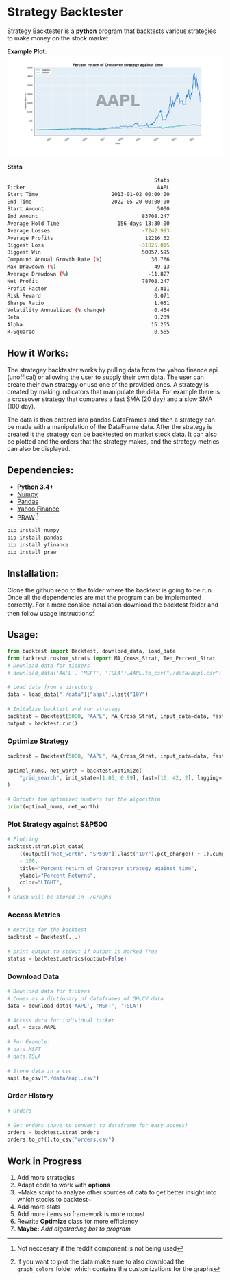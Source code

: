 # Strategy Backtester

Strategy Backtester is a **python** program that backtests various strategies to make money on the stock market

**Example Plot**:
![Example Strategy Plot](./Graphs/data.png)

**Stats**

```bash
                                                Stats
Ticker                                           AAPL
Start Time                        2013-01-02 00:00:00
End Time                          2022-05-20 00:00:00
Start Amount                                     5000
End Amount                                  83708.247
Average Hold Time                   156 days 13:30:00
Average Losses                              -7242.993
Average Profits                              12216.62
Biggest Loss                               -31825.015
Biggest Win                                 50857.595
Compound Annual Growth Rate (%)                36.766
Max Drawdown (%)                               -49.13
Average Drawdown (%)                          -11.827
Net Profit                                  78708.247
Profit Factor                                   2.811
Risk Reward                                     0.071
Sharpe Ratio                                    1.051
Volatility Annualized (% change)                0.454
Beta                                            0.209
Alpha                                          15.265
R-Squared                                       0.565
```

## How it Works:

The strategey backtester works by pulling data from the yahoo finance api (unoffical) or allowing the user to supply their own data. The user can create their own strategy or use one of the provided ones. A strategy is created by making indicators that manipulate the data. For example there is a crossover strategy that compares a fast SMA (20 day) and a slow SMA (100 day).

The data is then entered into pandas DataFrames and then a strategy can be made with a manipulation of the DataFrame data. After the strategy is created it the strategy can be backtested on market stock data. It can also be plotted and the orders that the strategy makes, and the strategy metrics can also be displayed.

## Dependencies:

- **Python 3.4+**
- [Numpy](https://github.com/numpy/numpy)
- [Pandas](https://github.com/pandas-dev/pandas)
- [Yahoo Finance](https://github.com/ranaroussi/yfinance)
- [PRAW](https://praw.readthedocs.io/en/stable/) [^1]

[^1]: Not neccesary if the reddit component is not being used

```bash
pip install numpy
pip install pandas
pip install yfinance
pip install praw
```

## Installation:

Clone the github repo to the folder where the backtest is going to be run. Once all the dependencies are met the program can be implemented correctly. For a more consice installation download the backtest folder and then follow usage instructions[^2]

[^2]: If you want to plot the data make sure to also download the `graph_colors` folder which contains the customizations for the graphs

## Usage:

```python
from backtest import Backtest, download_data, load_data
from backtest.custom_strats import MA_Cross_Strat, Ten_Percent_Strat
# Download data for tickers
# download_data('AAPL', 'MSFT', 'TSLA').AAPL.to_csv("./data/aapl.csv")

# Load data from a directory
data = load_data("./data")["aapl"].last("10Y")

# Initalize backtest and run strategy
backtest = Backtest(5000, "AAPL", MA_Cross_Strat, input_data=data, fast=20, lagging=100)
output = backtest.run()
```

### Optimize Strategy

```python
backtest = Backtest(5000, "AAPL", MA_Cross_Strat, input_data=data, fast=20, lagging=100)

optimal_nums, net_worth = backtest.optimize(
    "grid_search", init_state=[1.05, 0.99], fast=[10, 42, 2], lagging=[40, 210, 10]
)

# Outputs the optimized numbers for the algorithim
print(optimal_nums, net_worth)
```

### Plot Strategy against S&P500

```python
# Plotting
backtest.strat.plot_data(
    ((output[["net_worth", "SP500"]].last("10Y").pct_change() + 1).cumprod() * 100)
    - 100,
    title="Percent return of Crossover strategy against time",
    ylabel="Percent Returns",
    color="LIGHT",
)
# Graph will be stored in ./Graphs
```

### Access Metrics

```python
# metrics for the backtest
backtest = Backtest(...)

# print output to stdout if output is marked True
statss = backtest.metrics(output=False)

```

### Download Data

```python
# Download data for tickers
# Comes as a dictionary of dataframes of OHLCV data
data = download_data('AAPL', 'MSFT', 'TSLA')

# Access data for individual ticker
aapl = data.AAPL

# For Example:
# data.MSFT
# data.TSLA

# Store data in a csv
aapl.to_csv("./data/aapl.csv")

```

### Order History

```python
# Orders

# Get orders (have to convert to dataframe for easy access)
orders = backtest.strat.orders
orders.to_df().to_csv("orders.csv")
```

## Work in Progress

1. Add more strategies
2. Adapt code to work with **options**
3. ~Make script to analyze other sources of data to get better insight into which stocks to backtest~
4. ~~Add more stats~~
5. Add more items so framework is more robust
6. Rewrite **Optimize** class for more efficiency
7. **Maybe:** _Add algotrading bot to program_
